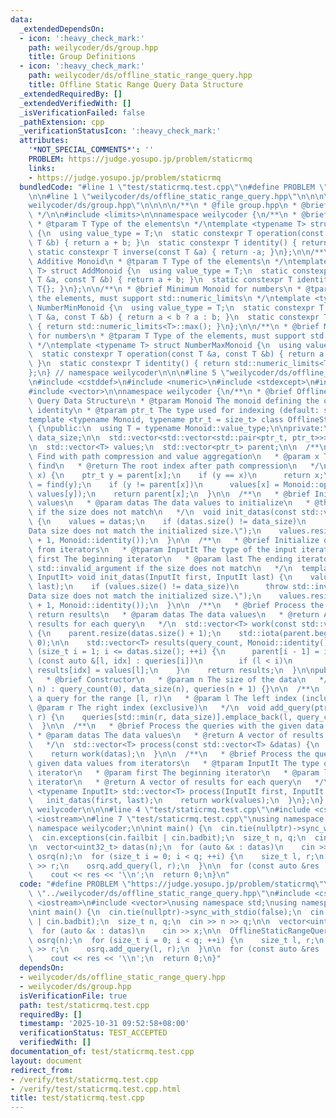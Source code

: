 ```yaml
---
data:
  _extendedDependsOn:
  - icon: ':heavy_check_mark:'
    path: weilycoder/ds/group.hpp
    title: Group Definitions
  - icon: ':heavy_check_mark:'
    path: weilycoder/ds/offline_static_range_query.hpp
    title: Offline Static Range Query Data Structure
  _extendedRequiredBy: []
  _extendedVerifiedWith: []
  _isVerificationFailed: false
  _pathExtension: cpp
  _verificationStatusIcon: ':heavy_check_mark:'
  attributes:
    '*NOT_SPECIAL_COMMENTS*': ''
    PROBLEM: https://judge.yosupo.jp/problem/staticrmq
    links:
    - https://judge.yosupo.jp/problem/staticrmq
  bundledCode: "#line 1 \"test/staticrmq.test.cpp\"\n#define PROBLEM \"https://judge.yosupo.jp/problem/staticrmq\"\
    \n\n#line 1 \"weilycoder/ds/offline_static_range_query.hpp\"\n\n\n\n#line 1 \"\
    weilycoder/ds/group.hpp\"\n\n\n\n/**\n * @file group.hpp\n * @brief Group Definitions\n\
    \ */\n\n#include <limits>\n\nnamespace weilycoder {\n/**\n * @brief Additive Group\n\
    \ * @tparam T Type of the elements\n */\ntemplate <typename T> struct AddGroup\
    \ {\n  using value_type = T;\n  static constexpr T operation(const T &a, const\
    \ T &b) { return a + b; }\n  static constexpr T identity() { return T{}; }\n \
    \ static constexpr T inverse(const T &a) { return -a; }\n};\n\n/**\n * @brief\
    \ Additive Monoid\n * @tparam T Type of the elements\n */\ntemplate <typename\
    \ T> struct AddMonoid {\n  using value_type = T;\n  static constexpr T operation(const\
    \ T &a, const T &b) { return a + b; }\n  static constexpr T identity() { return\
    \ T{}; }\n};\n\n/**\n * @brief Minimum Monoid for numbers\n * @tparam T Type of\
    \ the elements, must support std::numeric_limits\n */\ntemplate <typename T> struct\
    \ NumberMinMonoid {\n  using value_type = T;\n  static constexpr T operation(const\
    \ T &a, const T &b) { return a < b ? a : b; }\n  static constexpr T identity()\
    \ { return std::numeric_limits<T>::max(); }\n};\n\n/**\n * @brief Maximum Monoid\
    \ for numbers\n * @tparam T Type of the elements, must support std::numeric_limits\n\
    \ */\ntemplate <typename T> struct NumberMaxMonoid {\n  using value_type = T;\n\
    \  static constexpr T operation(const T &a, const T &b) { return a > b ? a : b;\
    \ }\n  static constexpr T identity() { return std::numeric_limits<T>::min(); }\n\
    };\n} // namespace weilycoder\n\n\n#line 5 \"weilycoder/ds/offline_static_range_query.hpp\"\
    \n#include <cstddef>\n#include <numeric>\n#include <stdexcept>\n#include <utility>\n\
    #include <vector>\n\nnamespace weilycoder {\n/**\n * @brief Offline Static Range\
    \ Query Data Structure\n * @tparam Monoid The monoid defining the operation and\
    \ identity\n * @tparam ptr_t The type used for indexing (default: size_t)\n */\n\
    template <typename Monoid, typename ptr_t = size_t> class OfflineStaticRangeQuery\
    \ {\npublic:\n  using T = typename Monoid::value_type;\n\nprivate:\n  ptr_t query_count,\
    \ data_size;\n\n  std::vector<std::vector<std::pair<ptr_t, ptr_t>>> queries;\n\
    \n  std::vector<T> values;\n  std::vector<ptr_t> parent;\n\n  /**\n   * @brief\
    \ Find with path compression and value aggregation\n   * @param x The index to\
    \ find\n   * @return The root index after path compression\n   */\n  ptr_t find(ptr_t\
    \ x) {\n    ptr_t y = parent[x];\n    if (y == x)\n      return x;\n    parent[x]\
    \ = find(y);\n    if (y != parent[x])\n      values[x] = Monoid::operation(values[x],\
    \ values[y]);\n    return parent[x];\n  }\n\n  /**\n   * @brief Initialize data\
    \ values\n   * @param datas The data values to initialize\n   * @throws std::invalid_argument\
    \ if the size does not match\n   */\n  void init_datas(const std::vector<T> &datas)\
    \ {\n    values = datas;\n    if (datas.size() != data_size)\n      throw std::invalid_argument(\"\
    Data size does not match the initialized size.\");\n    values.resize(datas.size()\
    \ + 1, Monoid::identity());\n  }\n\n  /**\n   * @brief Initialize data values\
    \ from iterators\n   * @tparam InputIt The type of the input iterator\n   * @param\
    \ first The beginning iterator\n   * @param last The ending iterator\n   * @throws\
    \ std::invalid_argument if the size does not match\n   */\n  template <typename\
    \ InputIt> void init_datas(InputIt first, InputIt last) {\n    values.assign(first,\
    \ last);\n    if (values.size() != data_size)\n      throw std::invalid_argument(\"\
    Data size does not match the initialized size.\");\n    values.resize(data_size\
    \ + 1, Monoid::identity());\n  }\n\n  /**\n   * @brief Process the queries and\
    \ return results\n   * @param datas The data values\n   * @return A vector of\
    \ results for each query\n   */\n  std::vector<T> work(const std::vector<T> &datas)\
    \ {\n    parent.resize(datas.size() + 1);\n    std::iota(parent.begin(), parent.end(),\
    \ 0);\n\n    std::vector<T> results(query_count, Monoid::identity());\n    for\
    \ (size_t i = 1; i <= datas.size(); ++i) {\n      parent[i - 1] = i;\n      for\
    \ (const auto &[l, idx] : queries[i])\n        if (l < i)\n          find(l),\
    \ results[idx] = values[l];\n    }\n    return results;\n  }\n\npublic:\n  /**\n\
    \   * @brief Constructor\n   * @param n The size of the data\n   */\n  OfflineStaticRangeQuery(ptr_t\
    \ n) : query_count(0), data_size(n), queries(n + 1) {}\n\n  /**\n   * @brief Add\
    \ a query for the range [l, r)\n   * @param l The left index (inclusive)\n   *\
    \ @param r The right index (exclusive)\n   */\n  void add_query(ptr_t l, ptr_t\
    \ r) {\n    queries[std::min(r, data_size)].emplace_back(l, query_count++);\n\
    \  }\n\n  /**\n   * @brief Process the queries with the given data values\n  \
    \ * @param datas The data values\n   * @return A vector of results for each query\n\
    \   */\n  std::vector<T> process(const std::vector<T> &datas) {\n    init_datas(datas);\n\
    \    return work(datas);\n  }\n\n  /**\n   * @brief Process the queries with the\
    \ given data values from iterators\n   * @tparam InputIt The type of the input\
    \ iterator\n   * @param first The beginning iterator\n   * @param last The ending\
    \ iterator\n   * @return A vector of results for each query\n   */\n  template\
    \ <typename InputIt> std::vector<T> process(InputIt first, InputIt last) {\n \
    \   init_datas(first, last);\n    return work(values);\n  }\n};\n} // namespace\
    \ weilycoder\n\n\n#line 4 \"test/staticrmq.test.cpp\"\n#include <cstdint>\n#include\
    \ <iostream>\n#line 7 \"test/staticrmq.test.cpp\"\nusing namespace std;\nusing\
    \ namespace weilycoder;\n\nint main() {\n  cin.tie(nullptr)->sync_with_stdio(false);\n\
    \  cin.exceptions(cin.failbit | cin.badbit);\n  size_t n, q;\n  cin >> n >> q;\n\
    \n  vector<uint32_t> datas(n);\n  for (auto &x : datas)\n    cin >> x;\n\n  OfflineStaticRangeQuery<NumberMinMonoid<uint32_t>>\
    \ osrq(n);\n  for (size_t i = 0; i < q; ++i) {\n    size_t l, r;\n    cin >> l\
    \ >> r;\n    osrq.add_query(l, r);\n  }\n\n  for (const auto &res : osrq.process(datas))\n\
    \    cout << res << '\\n';\n  return 0;\n}\n"
  code: "#define PROBLEM \"https://judge.yosupo.jp/problem/staticrmq\"\n\n#include\
    \ \"../weilycoder/ds/offline_static_range_query.hpp\"\n#include <cstdint>\n#include\
    \ <iostream>\n#include <vector>\nusing namespace std;\nusing namespace weilycoder;\n\
    \nint main() {\n  cin.tie(nullptr)->sync_with_stdio(false);\n  cin.exceptions(cin.failbit\
    \ | cin.badbit);\n  size_t n, q;\n  cin >> n >> q;\n\n  vector<uint32_t> datas(n);\n\
    \  for (auto &x : datas)\n    cin >> x;\n\n  OfflineStaticRangeQuery<NumberMinMonoid<uint32_t>>\
    \ osrq(n);\n  for (size_t i = 0; i < q; ++i) {\n    size_t l, r;\n    cin >> l\
    \ >> r;\n    osrq.add_query(l, r);\n  }\n\n  for (const auto &res : osrq.process(datas))\n\
    \    cout << res << '\\n';\n  return 0;\n}"
  dependsOn:
  - weilycoder/ds/offline_static_range_query.hpp
  - weilycoder/ds/group.hpp
  isVerificationFile: true
  path: test/staticrmq.test.cpp
  requiredBy: []
  timestamp: '2025-10-31 09:52:58+08:00'
  verificationStatus: TEST_ACCEPTED
  verifiedWith: []
documentation_of: test/staticrmq.test.cpp
layout: document
redirect_from:
- /verify/test/staticrmq.test.cpp
- /verify/test/staticrmq.test.cpp.html
title: test/staticrmq.test.cpp
---
```


